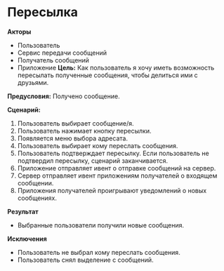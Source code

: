 # Пересылка

**Акторы**

- Пользователь
- Сервис передачи сообщений
- Получатель сообщений
- Приложение
**Цель:** Как пользователь я хочу иметь возможность пересылать полученные сообщения, чтобы делиться ими с друзьями. 

**Предусловия:** Получено сообщение.

**Сценарий:**

1. Пользователь выбирает сообщение/я.
2. Пользователь нажимает кнопку пересылки.
3. Появляется меню выбора адресата.
4. Пользователь выбирает кому переслать сообщения.
5. Пользователь подтверждает пересылку. Если пользователь не подтвердил пересылку, сценарий заканчивается.
6. Приложение отправляет ивент о отправке сообщений на сервер.
6. Сервер отправляет ивент приложениям получателей о входящем сообщении.
7. Приложения получателей проигрывают уведомлений о новых сообщениях.

**Результат**

- Выбранные пользователи получили новые сообщения.

**Исключения**

- Пользователь не выбрал кому переслать сообщения.
- Пользователь снял выделение с сообщений.


